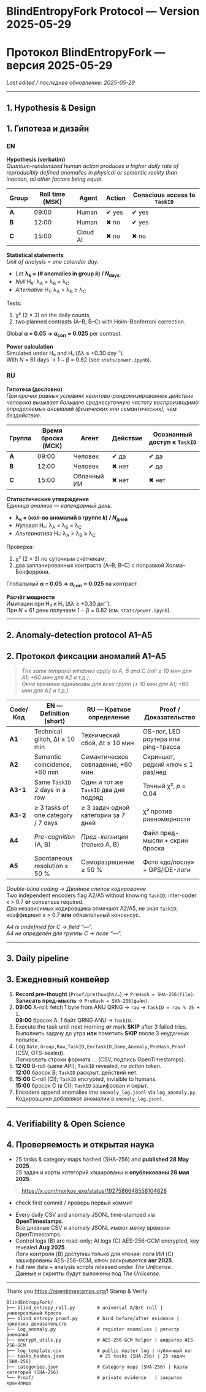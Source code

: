 # BlindEntropyFork Protocol — Version 2025-05-29

# Протокол BlindEntropyFork — версия 2025-05-29

*Last edited / последнее обновление: 2025-05-29*

---

## 1. Hypothesis & Design

## 1. Гипотеза и дизайн

### EN

**Hypothesis (verbatim)**  
*Quantum-randomized human action produces a higher daily rate of reproducibly defined anomalies in physical or semantic
reality than inaction, all other factors being equal.*

| Group | Roll time (MSK) | Agent    | Action | Conscious access to `TaskID` |
|-------|-----------------|----------|--------|------------------------------|
| **A** | 09:00           | Human    | ✔ yes  | ✔ yes                        |
| **B** | 12:00           | Human    | ✖ no   | ✔ yes                        |
| **C** | 15:00           | Cloud AI | ✖ no   | ✖ no                         |

**Statistical statements**  
*Unit of analysis = one calendar day.*

* Let **λ<sub>k</sub> = (# anomalies in group *k*) / *N*<sub>days</sub>**.
* *Null* H₀: λ<sub>A</sub> = λ<sub>B</sub> = λ<sub>C</sub>
* *Alternative* H₁: λ<sub>A</sub> > λ<sub>B</sub> ≥ λ<sub>C</sub>

Tests:

1. χ² (2 × 3) on the daily counts,
2. two planned contrasts (A–B, B–C) with Holm–Bonferroni correction.

Global **α = 0.05 → α<sub>corr</sub> ≈ 0.025** per contrast.

**Power calculation**  
Simulated under H₀ and H₁ (Δλ ≥ +0.30 day⁻¹).  
With *N* = 61 days → 1 − β = 0.82 (see `stats/power.ipynb`).

### RU

**Гипотеза (дословно)**  
*При прочих равных условиях квантово-рандомизированное действие человека вызывает большую среднесуточную частоту
воспроизводимо определяемых аномалий (физических или семантических), чем бездействие.*

| Группа | Время броска (МСК) | Агент       | Действие | Осознанный доступ к `TaskID` |
|--------|--------------------|-------------|----------|------------------------------|
| **A**  | 09:00              | Человек     | ✔ да     | ✔ да                         |
| **B**  | 12:00              | Человек     | ✖ нет    | ✔ да                         |
| **C**  | 15:00              | Облачный ИИ | ✖ нет    | ✖ нет                        |

**Статистические утверждения**  
*Единица анализа — календарный день.*

* **λ<sub>k</sub> = (кол-во аномалий в группе *k*) / *N*<sub>дней</sub>**
* *Нулевая* H₀: λ<sub>A</sub> = λ<sub>B</sub> = λ<sub>C</sub>
* *Альтернатива* H₁: λ<sub>A</sub> > λ<sub>B</sub> ≥ λ<sub>C</sub>

Проверка:

1. χ² (2 × 3) по суточным счётчикам;
2. два запланированных контраста (A–B, B–C) с поправкой Холма–Бонферрони.

Глобальный **α = 0.05 → α<sub>corr</sub> ≈ 0.025** на контраст.

**Расчёт мощности**  
Имитации при H₀ и H₁ (Δλ ≥ +0.30 дн⁻¹).  
При *N* = 61 день получаем 1 − β = 0.82 (см. `stats/power.ipynb`).

---

## 2. Anomaly-detection protocol A1–A5

## 2. Протокол фиксации аномалий A1–A5

> *The same temporal windows apply to A, B and C (roll ± 10 мин для A1; +60 мин для A2 и т.д.).*  
> *Окна времени одинаковы для всех групп (± 10 мин для A1; +60 мин для A2 и т.д.).*

| Code/Код | EN — Definition (short)            | RU — Краткое определение              | Proof / Доказательство              |
|----------|------------------------------------|---------------------------------------|-------------------------------------|
| **A1**   | Technical glitch, Δt ≤ 10 min      | Технический сбой, Δt ≤ 10 мин         | OS-лог, LED роутера или ping-трасса |
| **A2**   | Semantic coincidence, +60 min      | Семантическое совпадение, +60 мин     | Скриншот, редкий ключ ≤ 1 раз/нед   |
| **A3-1** | Same `TaskID` 2 days in a row      | Один и тот же `TaskID` два дня подряд | Точный χ², *p* = 0.04               |
| **A3-2** | ≥ 3 tasks of one category / 7 days | ≥ 3 задач одной категории за 7 дней   | χ² против равномерности             |
| **A4**   | *Pre-cognition* (A, B)             | *Пред-когниция* (только A, B)         | Файл пред-мысли + скрин броска      |
| **A5**   | Spontaneous resolution ≥ 50 %      | Саморазрешение ≥ 50 %                 | Фото «до/после» + GPS/IDE-логи      |

*Double-blind coding* → *Двойное слепое кодирование*  
Two independent encoders flag A2/A5 without knowing `TaskID`; inter-coder κ > 0.7 **or** consensus required.  
Два независимых кодировщика отмечают A2/A5, не зная `TaskID`; коэффициент κ > 0.7 **или** обязательный консенсус.

*A4 is undefined for C → field “—”.*  
*A4 не определён для группы C → поле “—”.*

---

## 3. Daily pipeline

## 3. Ежедневный конвейер

1. **Record pre-thought** (`Proof/prethought/…`) → `PreHash = SHA-256(file)`.  
   **Записать пред-мысль** → `PreHash = SHA-256(файл)`.
2. **09:00** A-roll: fetch 1 byte from ANU QRNG → `raw` → `TaskID = raw % 25 + 1`.  
   **09:00** бросок A: 1 байт QRNG ANU → `TaskID`.
3. Execute the task until next morning **or** mark **SKIP** after 3 failed tries.  
   Выполнить задачу до утра **или** пометить **SKIP** после 3 неудачных попыток.
4. Log `Date,Group,Raw,TaskID,EncTaskID,Done,Anomaly,PreHash,Proof` (CSV, OTS-sealed).  
   Логировать строки формата … (CSV, подпись OpenTimestamps).
5. **12:00** B-roll (same API); `TaskID` revealed, *no action taken*.  
   **12:00** бросок B; `TaskID` раскрыт, действий нет.
6. **15:00** C-roll (CI); `TaskID` encrypted, invisible to humans.  
   **15:00** бросок C (в CI); `TaskID` зашифрован и скрыт.
7. Encoders append anomalies into `anomaly_log.jsonl` via `log_anomaly.py`.  
   Кодировщики добавляют аномалии в `anomaly_log.jsonl`.

---

## 4. Verifiability & Open Science

## 4. Проверяемость и открытая наука

* 25 tasks & category maps hashed (SHA-256) and **published 28 May 2025**.  
  25 задач и карты категорий хэшированы и **опубликованы 28 мая 2025**.

> https://x.com/morkov_exe/status/1927586648558104628
+ check first commit / проверь первый коммит

* Every daily CSV and anomaly JSONL time-stamped via **OpenTimestamps**.  
  Все дневные CSV и anomaly JSONL имеют метку времени OpenTimestamps.
* Control logs (B) are read-only; AI logs (C) AES-256-GCM encrypted, key revealed **Aug 2025**.  
  Логи контроля (B) доступны только для чтения; логи ИИ (C) зашифрованы AES-256-GCM, ключ раскрывается **авг 2025**.
* Full raw data + analysis scripts released under *The Unlicense*.  
  Данные и скрипты будут выложены под *The Unlicense*.

---

Thank you https://opentimestamps.org/! Stamp & Verify

```text
BlindEntropyFork/
├── blind_entropy_roll.py        # universal A/B/C roll | универсальный бросок
├── blind_entropy_proof.py       # bind before/after evidence | привязка доказательств
├── log_anomaly.py               # register anomalies | регистр аномалий
├── encrypt_utils.py             # AES-256-GCM helper | шифратор AES-256-GCM
├── log_template.csv             # public master log | публичный лог
├── tasks_hashes.json             # 25 tasks (SHA-256) | 25 задач (SHA-256)
├── categories.json              # Сategory maps (SHA-256) | Карты категорий (SHA-256)
└── Proof/                       # private evidence   | закрытое хранилище